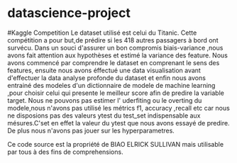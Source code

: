 # datascience-project
#Kaggle Competition 
Le dataset utilisé est celui du Titanic.
Cette compétition a pour but,de  prédire si les 418 autres passagers à bord   ont survécu.
Dans un souci d'assurer un bon compromis biais-variance ,nous avons fait attention aux hypothèses et estimé la variance des feature.
Nous avons commencé par comprendre le dataset en comprenant le sens des features, ensuite nous avons éffectué une data visualisation avant d'effectuer la data analyse profonde  du dataset et enfin nous avons entrainé des modeles d'un dictionnaire de modele de machine learning ,pour choisir celui qui presente le meilleur score afin de predire la variable target.
Nous ne pouvons pas estimer l' uderfiting ou le overting du modele,nous n'avons pas utilisé les métrics f1, accuracy ,recall  etc car nous ne disposions pas des valeurs ytest du test_set indispensable aux mésures.C'set en effet la valeur du ytest que nous avons essayé de predire.
De plus nous n'avons pas jouer sur les hyperparametres.

Ce code source est la propriété de BIAO ELRICK SULLIVAN mais utilisable par tous à des fins de comprehensions.


